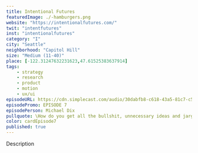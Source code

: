 ```yaml
---
title: Intentional Futures
featuredImage: ./-hamburgers.png
website: "https://intentionalfutures.com/"
twit: "intentfutures"
inst: "intentionalfutures"
category: "I"
city: "Seattle"
neighborhood: "Capitol Hill"
size: "Medium (11-40)"
place: [-122.31247632231623,47.61525383637914]
tags:
    - strategy
    - research
    - product
    - motion
    - ux/ui
episodeURL: https://cdn.simplecast.com/audio/30dabfb8-c618-43a5-81c7-c5c83750983a/episodes/29f417ff-0c53-4cfc-8e56-59834f006bc6/audio/80c174d4-82bb-4e88-8b31-f43c525a3fde/default_tc.mp3
episodePromo: EPISODE 7
episodePerson: Michael Dix
pullquote: \How do you get all the bullshit, unnecessary ideas and jargon out and get real clarity in terms of what you're saying and why, what you need to pay attention to, what you don't and why? That informs all of our work.\
color: cardEpisode7    
published: true
---
```


Description
